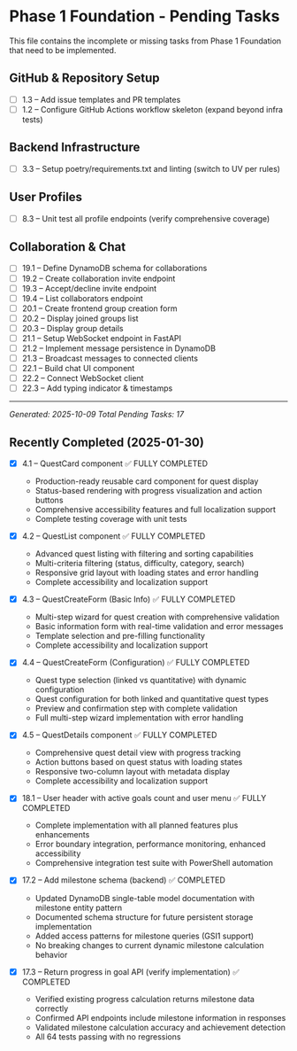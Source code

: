 # Phase 1 Foundation - Pending Tasks

This file contains the incomplete or missing tasks from Phase 1 Foundation that need to be implemented.

## GitHub & Repository Setup
- [ ] 1.3 – Add issue templates and PR templates
- [ ] 1.2 – Configure GitHub Actions workflow skeleton (expand beyond infra tests)

## Backend Infrastructure
- [ ] 3.3 – Setup poetry/requirements.txt and linting (switch to UV per rules)

## User Profiles
- [ ] 8.3 – Unit test all profile endpoints (verify comprehensive coverage)

## Collaboration & Chat
- [ ] 19.1 – Define DynamoDB schema for collaborations
- [ ] 19.2 – Create collaboration invite endpoint
- [ ] 19.3 – Accept/decline invite endpoint
- [ ] 19.4 – List collaborators endpoint
- [ ] 20.1 – Create frontend group creation form
- [ ] 20.2 – Display joined groups list
- [ ] 20.3 – Display group details
- [ ] 21.1 – Setup WebSocket endpoint in FastAPI
- [ ] 21.2 – Implement message persistence in DynamoDB
- [ ] 21.3 – Broadcast messages to connected clients
- [ ] 22.1 – Build chat UI component
- [ ] 22.2 – Connect WebSocket client
- [ ] 22.3 – Add typing indicator & timestamps

---
*Generated: 2025-10-09*
*Total Pending Tasks: 17*

## Recently Completed (2025-01-30)
- [x] 4.1 – QuestCard component ✅ FULLY COMPLETED
  - Production-ready reusable card component for quest display
  - Status-based rendering with progress visualization and action buttons
  - Comprehensive accessibility features and full localization support
  - Complete testing coverage with unit tests

- [x] 4.2 – QuestList component ✅ FULLY COMPLETED
  - Advanced quest listing with filtering and sorting capabilities
  - Multi-criteria filtering (status, difficulty, category, search)
  - Responsive grid layout with loading states and error handling
  - Complete accessibility and localization support

- [x] 4.3 – QuestCreateForm (Basic Info) ✅ FULLY COMPLETED
  - Multi-step wizard for quest creation with comprehensive validation
  - Basic information form with real-time validation and error messages
  - Template selection and pre-filling functionality
  - Complete accessibility and localization support

- [x] 4.4 – QuestCreateForm (Configuration) ✅ FULLY COMPLETED
  - Quest type selection (linked vs quantitative) with dynamic configuration
  - Quest configuration for both linked and quantitative quest types
  - Preview and confirmation step with complete validation
  - Full multi-step wizard implementation with error handling

- [x] 4.5 – QuestDetails component ✅ FULLY COMPLETED
  - Comprehensive quest detail view with progress tracking
  - Action buttons based on quest status with loading states
  - Responsive two-column layout with metadata display
  - Complete accessibility and localization support

- [x] 18.1 – User header with active goals count and user menu ✅ FULLY COMPLETED
  - Complete implementation with all planned features plus enhancements
  - Error boundary integration, performance monitoring, enhanced accessibility
  - Comprehensive integration test suite with PowerShell automation

- [x] 17.2 – Add milestone schema (backend) ✅ COMPLETED
  - Updated DynamoDB single-table model documentation with milestone entity pattern
  - Documented schema structure for future persistent storage implementation
  - Added access patterns for milestone queries (GSI1 support)
  - No breaking changes to current dynamic milestone calculation behavior

- [x] 17.3 – Return progress in goal API (verify implementation) ✅ COMPLETED
  - Verified existing progress calculation returns milestone data correctly
  - Confirmed API endpoints include milestone information in responses
  - Validated milestone calculation accuracy and achievement detection
  - All 64 tests passing with no regressions
